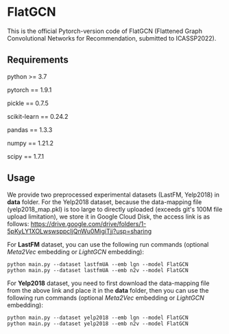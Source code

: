 # FlatGCN
This is the official Pytorch-version code of FlatGCN (Flattened Graph Convolutional Networks for Recommendation, submitted to ICASSP2022).

## Requirements
python >= 3.7

pytorch == 1.9.1

pickle == 0.7.5

scikit-learn == 0.24.2

pandas == 1.3.3

numpy == 1.21.2

scipy == 1.7.1

## Usage
We provide two preprocessed experimental datasets (LastFM, Yelp2018) in **data** folder. For the Yelp2018 dataset, because the data-mapping file (yelp2018_map.pkl) is too large to directly uploaded (exceeds git's 100M file upload limitation), we store it in Google Cloud Disk, the access link is as follows:
<https://drive.google.com/drive/folders/1-5pKyLY1XOLwswsppcIjQnWu0MigiTjj?usp=sharing>

For **LastFM** dataset, you can use the following run commands (optional *Meta2Vec* embedding or *LightGCN* embedding):
```
python main.py --dataset lastfmUA --emb lgn --model FlatGCN
python main.py --dataset lastfmUA --emb n2v --model FlatGCN
```

For **Yelp2018** dataset, you need to first download the data-mapping file from the above link and place it in the **data** folder, then you can use the following run commands (optional *Meta2Vec* embedding or *LightGCN* embedding):
```
python main.py --dataset yelp2018 --emb lgn --model FlatGCN
python main.py --dataset yelp2018 --emb n2v --model FlatGCN
```
